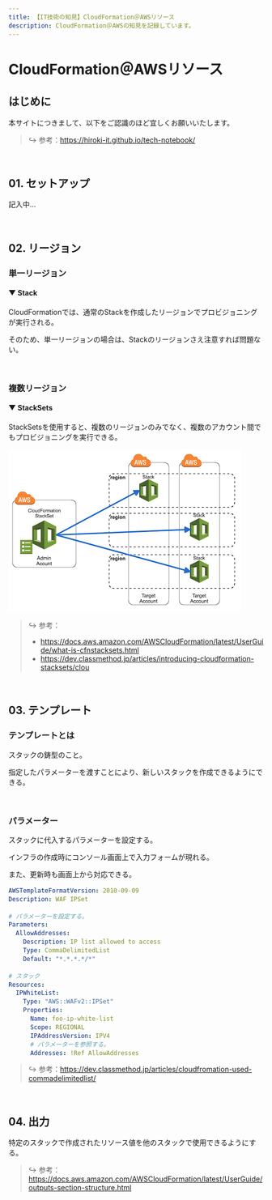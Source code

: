 ```yaml
---
title: 【IT技術の知見】CloudFormation＠AWSリソース
description: CloudFormation＠AWSの知見を記録しています。
---
```


# CloudFormation＠AWSリソース

## はじめに

本サイトにつきまして、以下をご認識のほど宜しくお願いいたします。

> ↪️ 参考：https://hiroki-it.github.io/tech-notebook/

<br>

## 01. セットアップ

記入中...

<br>

## 02. リージョン

### 単一リージョン

#### ▼ Stack

CloudFormationでは、通常のStackを作成したリージョンでプロビジョニングが実行される。

そのため、単一リージョンの場合は、Stackのリージョンさえ注意すれば問題ない。

<br>

### 複数リージョン

#### ▼ StackSets

StackSetsを使用すると、複数のリージョンのみでなく、複数のアカウント間でもプロビジョニングを実行できる。

![cloudformation_stacksets](https://raw.githubusercontent.com/hiroki-it/tech-notebook-images/master/images/cloudformation_stacksets.png)

> ↪️ 参考：
>
> - https://docs.aws.amazon.com/AWSCloudFormation/latest/UserGuide/what-is-cfnstacksets.html
> - https://dev.classmethod.jp/articles/introducing-cloudformation-stacksets/clou

<br>

## 03. テンプレート

### テンプレートとは

スタックの鋳型のこと。

指定したパラメーターを渡すことにより、新しいスタックを作成できるようにできる。

<br>

### パラメーター

スタックに代入するパラメーターを設定する。

インフラの作成時にコンソール画面上で入力フォームが現れる。

また、更新時も画面上から対応できる。

```yaml
AWSTemplateFormatVersion: 2010-09-09
Description: WAF IPSet

# パラメーターを設定する。
Parameters:
  AllowAddresses:
    Description: IP list allowed to access
    Type: CommaDelimitedList
    Default: "*.*.*.*/*"

# スタック
Resources:
  IPWhiteList:
    Type: "AWS::WAFv2::IPSet"
    Properties:
      Name: foo-ip-white-list
      Scope: REGIONAL
      IPAddressVersion: IPV4
      # パラメーターを参照する。
      Addresses: !Ref AllowAddresses
```

> ↪️ 参考：https://dev.classmethod.jp/articles/cloudfromation-used-commadelimitedlist/

<br>

## 04. 出力

特定のスタックで作成されたリソース値を他のスタックで使用できるようにする。

> ↪️ 参考：https://docs.aws.amazon.com/AWSCloudFormation/latest/UserGuide/outputs-section-structure.html

<br>
